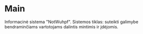 # Main

Informacinė sistema "NotWuhpf". Sistemos tiklas: suteikti galimybe bendraminčiams vartotojams dalintis mintimis ir įdėjomis.
